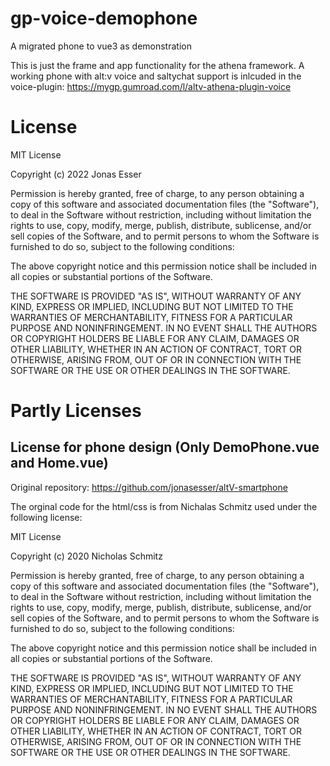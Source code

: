 # gp-voice-demophone
A migrated phone to vue3 as demonstration

This is just the frame and app functionality for the athena framework.
A working phone with alt:v voice and saltychat support is inlcuded in the voice-plugin: https://mygp.gumroad.com/l/altv-athena-plugin-voice

# License

MIT License

Copyright (c) 2022 Jonas Esser

Permission is hereby granted, free of charge, to any person obtaining a copy of this software and associated documentation files (the "Software"), to deal in the Software without restriction, including without limitation the rights to use, copy, modify, merge, publish, distribute, sublicense, and/or sell copies of the Software, and to permit persons to whom the Software is furnished to do so, subject to the following conditions:

The above copyright notice and this permission notice shall be included in all copies or substantial portions of the Software.

THE SOFTWARE IS PROVIDED "AS IS", WITHOUT WARRANTY OF ANY KIND, EXPRESS OR IMPLIED, INCLUDING BUT NOT LIMITED TO THE WARRANTIES OF MERCHANTABILITY, FITNESS FOR A PARTICULAR PURPOSE AND NONINFRINGEMENT. IN NO EVENT SHALL THE AUTHORS OR COPYRIGHT HOLDERS BE LIABLE FOR ANY CLAIM, DAMAGES OR OTHER LIABILITY, WHETHER IN AN ACTION OF CONTRACT, TORT OR OTHERWISE, ARISING FROM, OUT OF OR IN CONNECTION WITH THE SOFTWARE OR THE USE OR OTHER DEALINGS IN THE SOFTWARE.

# Partly Licenses

## License for phone design (Only DemoPhone.vue and Home.vue)

Original repository: https://github.com/jonasesser/altV-smartphone

The orginal code for the html/css is from Nichalas Schmitz used under the following license:

MIT License

Copyright (c) 2020 Nicholas Schmitz

Permission is hereby granted, free of charge, to any person obtaining a copy of this software and associated documentation files (the "Software"), to deal in the Software without restriction, including without limitation the rights to use, copy, modify, merge, publish, distribute, sublicense, and/or sell copies of the Software, and to permit persons to whom the Software is furnished to do so, subject to the following conditions:

The above copyright notice and this permission notice shall be included in all copies or substantial portions of the Software.

THE SOFTWARE IS PROVIDED "AS IS", WITHOUT WARRANTY OF ANY KIND, EXPRESS OR IMPLIED, INCLUDING BUT NOT LIMITED TO THE WARRANTIES OF MERCHANTABILITY, FITNESS FOR A PARTICULAR PURPOSE AND NONINFRINGEMENT. IN NO EVENT SHALL THE AUTHORS OR COPYRIGHT HOLDERS BE LIABLE FOR ANY CLAIM, DAMAGES OR OTHER LIABILITY, WHETHER IN AN ACTION OF CONTRACT, TORT OR OTHERWISE, ARISING FROM, OUT OF OR IN CONNECTION WITH THE SOFTWARE OR THE USE OR OTHER DEALINGS IN THE SOFTWARE.
